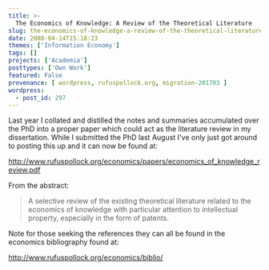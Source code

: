 ```yaml
---
title: >-
  The Economics of Knowledge: A Review of the Theoretical Literature
slug: the-economics-of-knowledge-a-review-of-the-theoretical-literature
date: 2008-04-14T15:18:23
themes: ['Information Economy']
tags: []
projects: ['Academia']
posttypes: ['Own Work']
featured: False
provenance: [ wordpress, rufuspollock.org, migration-201703 ]
wordpress:
  - post_id: 297
---
```


Last year I collated and distilled the notes and summaries accumulated over the PhD into a proper paper which could act as the literature review in my dissertation. While I submitted the PhD last August I've only just got around to posting this up and it can now be found at:

<http://www.rufuspollock.org/economics/papers/economics_of_knowledge_review.pdf>

From the abstract:

> A selective review of the existing theoretical literature related to the economics of knowledge with particular attention to intellectual property, especially in the form of patents.

Note for those seeking the references they can all be found in the economics bibliography found at:

<http://www.rufuspollock.org/economics/biblio/>

